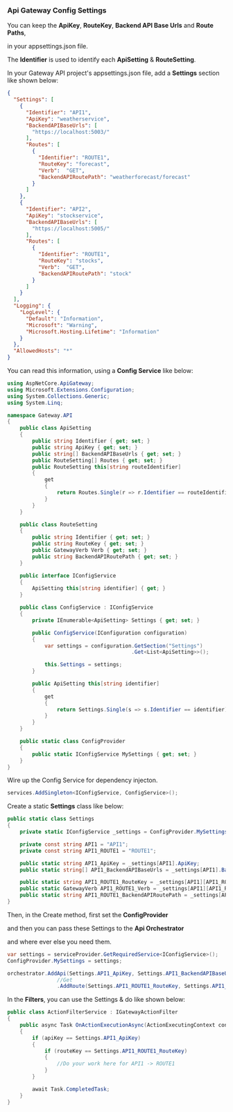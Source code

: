 ### Api Gateway Config Settings

You can keep the **ApiKey**, **RouteKey**, **Backend API Base Urls** and **Route Paths**,

in your appsettings.json file.

The **Identifier** is used to identify each **ApiSetting** & **RouteSetting**.

In your Gateway API project's appsettings.json file, add a **Settings** section like shown below:

```JSON
{
  "Settings": [
    {
      "Identifier": "API1",
      "ApiKey": "weatherservice",
      "BackendAPIBaseUrls": [
        "https://localhost:5003/"
      ],
      "Routes": [
        {
          "Identifier": "ROUTE1",
          "RouteKey": "forecast",
          "Verb":  "GET",
          "BackendAPIRoutePath": "weatherforecast/forecast"
        }
      ]
    },
    {
      "Identifier": "API2",
      "ApiKey": "stockservice",
      "BackendAPIBaseUrls": [
        "https://localhost:5005/"
      ],
      "Routes": [
        {
          "Identifier": "ROUTE1",
          "RouteKey": "stocks",
          "Verb":  "GET",
          "BackendAPIRoutePath": "stock"
        }
      ]
    }
  ],
  "Logging": {
    "LogLevel": {
      "Default": "Information",
      "Microsoft": "Warning",
      "Microsoft.Hosting.Lifetime": "Information"
    }
  },
  "AllowedHosts": "*"
}
```

You can read this information, using a **Config Service** like below:

```C#
using AspNetCore.ApiGateway;
using Microsoft.Extensions.Configuration;
using System.Collections.Generic;
using System.Linq;

namespace Gateway.API
{
    public class ApiSetting
    {
        public string Identifier { get; set; }
        public string ApiKey { get; set; }
        public string[] BackendAPIBaseUrls { get; set; }
        public RouteSetting[] Routes { get; set; }
        public RouteSetting this[string routeIdentifier]
        {
            get
            {
                return Routes.Single(r => r.Identifier == routeIdentifier);
            }
        }        
    }

    public class RouteSetting
    {
        public string Identifier { get; set; }
        public string RouteKey { get; set; }
        public GatewayVerb Verb { get; set; }
        public string BackendAPIRoutePath { get; set; }        
    }

    public interface IConfigService
    {
        ApiSetting this[string identifier] { get; }            
    }

    public class ConfigService : IConfigService
    {
        private IEnumerable<ApiSetting> Settings { get; set; }

        public ConfigService(IConfiguration configuration)
        {
            var settings = configuration.GetSection("Settings")
                                        .Get<List<ApiSetting>>();

            this.Settings = settings;
        }

        public ApiSetting this[string identifier]
        {
            get
            {
                return Settings.Single(s => s.Identifier == identifier);
            }
        }        
    }

    public static class ConfigProvider
    {
        public static IConfigService MySettings { get; set; }       
    }
}
```

Wire up the Config Service for dependency injecton.

```C#
services.AddSingleton<IConfigService, ConfigService>();
```

Create a static **Settings** class like below:

```C#
public static class Settings
{
    private static IConfigService _settings = ConfigProvider.MySettings;

    private const string API1 = "API1";
    private const string API1_ROUTE1 = "ROUTE1";

    public static string API1_ApiKey = _settings[API1].ApiKey;
    public static string[] API1_BackendAPIBaseUrls = _settings[API1].BackendAPIBaseUrls;

    public static string API1_ROUTE1_RouteKey = _settings[API1][API1_ROUTE1].RouteKey;
    public static GatewayVerb API1_ROUTE1_Verb = _settings[API1][API1_ROUTE1].Verb;
    public static string API1_ROUTE1_BackendAPIRoutePath = _settings[API1][API1_ROUTE1].BackendAPIRoutePath;
}
```

Then, in the Create method, first set the **ConfigProvider** 

and then you can pass these Settings to the **Api Orchestrator**

and where ever else you need them.

```C#
var settings = serviceProvider.GetRequiredService<IConfigService>();
ConfigProvider.MySettings = settings;

orchestrator.AddApi(Settings.API1_ApiKey, Settings.API1_BackendAPIBaseUrls)
                //Get
                .AddRoute(Settings.API1_ROUTE1_RouteKey, Settings.API1_ROUTE1_Verb, new RouteInfo { Path = Settings.API1_ROUTE1_BackendAPIRoutePath })
```

In the **Filters**, you can use the Settings & do like shown below:

```C#
public class ActionFilterService : IGatewayActionFilter
{    
    public async Task OnActionExecutionAsync(ActionExecutingContext context, string apiKey, string routeKey, string verb)
    {
        if (apiKey == Settings.API1_ApiKey)
        {
            if (routeKey == Settings.API1_ROUTE1_RouteKey)
            {
                //Do your work here for API1 -> ROUTE1
            }
        }

        await Task.CompletedTask;
    }
}
```